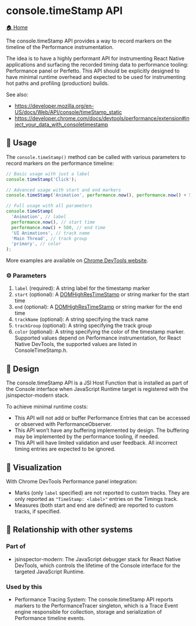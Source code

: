 # console.timeStamp API

[🏠 Home](../../../../../README.md)

The console.timeStamp API provides a way to record markers on the timeline of
the Performance instrumentation.

The idea is to have a highly performant API for instrumenting React Native
applications and surfacing the recorded timing data to performance tooling:
Performance panel or Perfetto. This API should be explicitly designed to have
minimal runtime overhead and expected to be used for instrumenting hot paths and
profiling (production) builds.

See also:

- https://developer.mozilla.org/en-US/docs/Web/API/console/timeStamp_static
- https://developer.chrome.com/docs/devtools/performance/extension#inject_your_data_with_consoletimestamp

## 🚀 Usage

The `console.timeStamp()` method can be called with various parameters to record
markers on the performance timeline:

```javascript
// Basic usage with just a label
console.timeStamp('Click');

// Advanced usage with start and end markers
console.timeStamp('Animation', performance.now(), performance.now() + 500);

// Full usage with all parameters
console.timeStamp(
  'Animation', // label
  performance.now(), // start time
  performance.now() + 500, // end time
  'UI Animations', // track name
  'Main Thread', // track group
  'primary', // color
);
```

More examples are available on
[Chrome DevTools website](https://developer.chrome.com/docs/devtools/performance/extension#consoletimestamp_api_examples).

### ⚙️ Parameters

1. `label` (required): A string label for the timestamp marker
2. `start` (optional): A
   [DOMHighResTimeStamp](https://developer.mozilla.org/en-US/docs/Web/API/DOMHighResTimeStamp)
   or string marker for the start time
3. `end` (optional): A
   [DOMHighResTimeStamp](https://developer.mozilla.org/en-US/docs/Web/API/DOMHighResTimeStamp)
   or string marker for the end time
4. `trackName` (optional): A string specifying the track name
5. `trackGroup` (optional): A string specifying the track group
6. `color` (optional): A string specifying the color of the timestamp marker.
   Supported values depend on Performance instrumentation, for React Native
   DevTools, the supported values are listed in ConsoleTimeStamp.h.

## 📐 Design

The console.timeStamp API is a JSI Host Function that is installed as part of
the Console interface when JavaScript Runtime target is registered with the
jsinspector-modern stack.

To achieve minimal runtime costs:

- This API will not add or buffer Performance Entries that can be accessed or
  observed with PerformanceObserver.
- This API won’t have any buffering implemented by design. The buffering may be
  implemented by the performance tooling, if needed.
- This API will have limited validation and user feedback. All incorrect timing
  entries are expected to be ignored.

## 🩻 Visualization

With Chrome DevTools Performance panel integration:

- Marks (only `label` specified) are not reported to custom tracks. They are
  only reported as `"TimeStamp: <label>"` entries on the Timings track.
- Measures (both start and end are defined) are reported to custom tracks, if
  specified.

## 🔗 Relationship with other systems

### Part of

- jsinspector-modern: The JavaScript debugger stack for React Native DevTools,
  which controls the lifetime of the Console interface for the targeted
  JavaScript Runtime.

### Used by this

- Performance Tracing System: The console.timeStamp API reports markers to the
  PerformanceTracer singleton, which is a Trace Event engine responsible for
  collection, storage and serialization of Performance timeline events.
